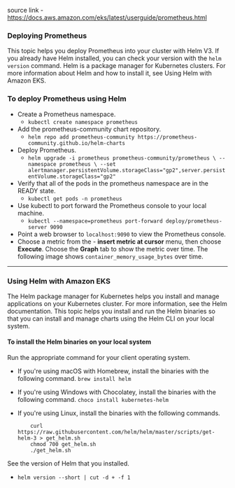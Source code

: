 source link - https://docs.aws.amazon.com/eks/latest/userguide/prometheus.html

### Deploying Prometheus
This topic helps you deploy Prometheus into your cluster with Helm V3. 
If you already have Helm installed, you can check your version with the `helm version` command.
Helm is a package manager for Kubernetes clusters. 
For more information about Helm and how to install it, see Using Helm with Amazon EKS.

### To deploy Prometheus using Helm
- Create a Prometheus namespace.
  - `kubectl create namespace prometheus`
- Add the prometheus-community chart repository.
  - `helm repo add prometheus-community https://prometheus-community.github.io/helm-charts`
- Deploy Prometheus.
  - `helm upgrade -i prometheus prometheus-community/prometheus \ --namespace prometheus \ --set alertmanager.persistentVolume.storageClass="gp2",server.persistentVolume.storageClass="gp2"`
- Verify that all of the pods in the prometheus namespace are in the READY state.
  - `kubectl get pods -n prometheus`
- Use kubectl to port forward the Prometheus console to your local machine.
  - `kubectl --namespace=prometheus port-forward deploy/prometheus-server 9090`
- Point a web browser to `localhost:9090` to view the Prometheus console.
- Choose a metric from the - **insert metric at cursor** menu, then choose **Execute**. Choose the **Graph** tab to show the metric over time. The following image shows `container_memory_usage_bytes` over time.



----------------------



### Using Helm with Amazon EKS
The Helm package manager for Kubernetes helps you install and manage applications on your Kubernetes cluster.
For more information, see the Helm documentation.
This topic helps you install and run the Helm binaries so that you can install and manage charts using the Helm CLI on your local system.

#### To install the Helm binaries on your local system
Run the appropriate command for your client operating system.

- If you're using macOS with Homebrew, install the binaries with the following command.
    `brew install helm`

- If you're using Windows with Chocolatey, install the binaries with the following command.
    `choco install kubernetes-helm`

- If you're using Linux, install the binaries with the following commands.
    ```shell
        curl https://raw.githubusercontent.com/helm/helm/master/scripts/get-helm-3 > get_helm.sh
        chmod 700 get_helm.sh
        ./get_helm.sh
    ```

See the version of Helm that you installed.
- `helm version --short | cut -d + -f 1`


